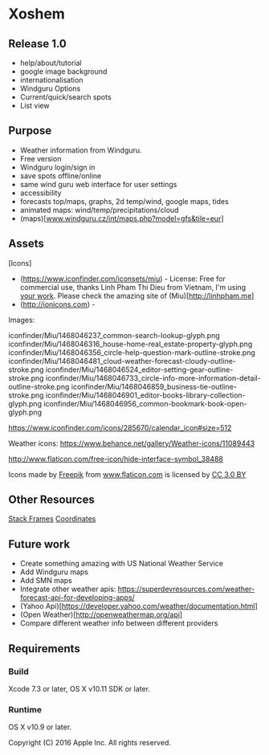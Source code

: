# Xoshem #

## Release 1.0 ##

* help/about/tutorial
* google image background
* internationalisation
* Windguru Options
* Current/quick/search spots
* List view

## Purpose ##

* Weather information from Windguru.
* Free version
* Windguru login/sign in
* save spots offline/online
* same wind guru web interface for user settings
* accessibility
* forecasts top/maps, graphs, 2d temp/wind, google maps, tides
* animated maps: wind/temp/precipitations/cloud
* (maps)[www.windguru.cz/int/maps.php?model=gfs&tile=eur]

## Assets ##

[Icons]
 - (https://www.iconfinder.com/iconsets/miu) - License: Free for commercial use, thanks Linh Pham Thi Dieu from Vietnam, I'm using [your work](https://www.iconfinder.com/phdieuli). Please check the amazing site of (Miu)[http://linhpham.me]
- (http://ionicons.com) - 

Images:

iconfinder/Miu/1468046237_common-search-lookup-glyph.png
iconfinder/Miu/1468046316_house-home-real_estate-property-glyph.png
iconfinder/Miu/1468046356_circle-help-question-mark-outline-stroke.png
iconfinder/Miu/1468046481_cloud-weather-forecast-cloudy-outline-stroke.png
iconfinder/Miu/1468046524_editor-setting-gear-outline-stroke.png
iconfinder/Miu/1468046733_circle-info-more-information-detail-outline-stroke.png
iconfinder/Miu/1468046859_business-tie-outline-stroke.png
iconfinder/Miu/1468046901_editor-books-library-collection-glyph.png
iconfinder/Miu/1468046956_common-bookmark-book-open-glyph.png

https://www.iconfinder.com/icons/285670/calendar_icon#size=512


Weather icons:
https://www.behance.net/gallery/Weather-icons/11089443

http://www.flaticon.com/free-icon/hide-interface-symbol_38488
<div>Icons made by <a href="http://www.freepik.com" title="Freepik">Freepik</a> from <a href="http://www.flaticon.com" title="Flaticon">www.flaticon.com</a> is licensed by <a href="http://creativecommons.org/licenses/by/3.0/" title="Creative Commons BY 3.0" target="_blank">CC 3.0 BY</a></div>



## Other Resources ##

[Stack Frames](https://www.youtube.com/watch?v=O0llR7sfrkc)
[Coordinates](http://latitude.to/lat/-31.74132/lng/-60.51155/place/Parana%2C%20Entre%20Rios%2C%20Argentina)


## Future work ##

* Create something amazing with US National Weather Service
* Add Windguru maps
* Add SMN maps
* Integrate other weather apis: https://superdevresources.com/weather-forecast-api-for-developing-apps/
* (Yahoo Api)[https://developer.yahoo.com/weather/documentation.html]
* (Open Weather)[http://openweathermap.org/api]
* Compare different weather info between different providers

## Requirements

### Build

Xcode 7.3 or later, OS X v10.11 SDK or later.

### Runtime

OS X v10.9 or later.

Copyright (C) 2016 Apple Inc. All rights reserved.

